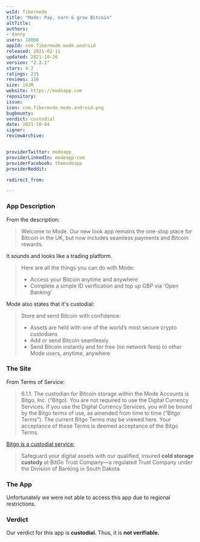 ```yaml
---
wsId: fibermode
title: "Mode: Pay, earn & grow Bitcoin"
altTitle: 
authors:
- danny
users: 10000
appId: com.fibermode.mode.android
released: 2021-02-11
updated: 2021-10-26
version: "2.2.1"
stars: 4.2
ratings: 235
reviews: 116
size: 143M
website: https://modeapp.com
repository: 
issue: 
icon: com.fibermode.mode.android.png
bugbounty: 
verdict: custodial
date: 2021-10-04
signer: 
reviewArchive:


providerTwitter: modeapp_
providerLinkedIn: modeapp-com
providerFacebook: themodeapp
providerReddit: 

redirect_from:

---
```



### App Description
From the description:

> Welcome to Mode. Our new look app remains the one-stop place for Bitcoin in the UK, but now includes seamless payments and Bitcoin rewards.

It sounds and looks like a trading platform.

> Here are all the things you can do with Mode:  
> - Access your Bitcoin anytime and anywhere
> - Complete a simple ID verification and top up GBP via 'Open Banking'

Mode also states that it's custodial:	

> Store and send Bitcoin with confidence:
> - Assets are held with one of the world’s most secure crypto custodians
> - Add or send Bitcoin seamlessly
> - Send Bitcoin instantly and for free (no network fees) to other Mode users, anytime, anywhere

### The Site
From Terms of Service:

> 6.1.1. The custodian for Bitcoin storage within the Mode Accounts is Bitgo, Inc. (“Bitgo). You are not required to use the Digital Currency Services. If you use the Digital Currency Services, you will be bound by the Bitgo terms of use, as amended from time to time (“Bitgo Terms”). The current Bitgo Terms may be viewed here. Your acceptance of these Terms is deemed acceptance of the Bitgo Terms.

[Bitgo is a custodial service:](https://www.bitgo.com/services/custody/qualified-custody/)

> Safeguard your digital assets with our qualified, insured **cold storage custody** at BitGo Trust Company—a regulated Trust Company under the Division of Banking in South Dakota

### The App
Unfortunately we were not able to access this app due to regional restrictions.

### Verdict
Our verdict for this app is **custodial.** Thus, it is **not verifiable.**
